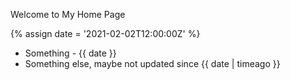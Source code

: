 ---
---

Welcome to My Home Page

{% assign date = '2021-02-02T12:00:00Z' %}

- Something - {{ date }}
- Something else, maybe not updated since {{ date | timeago }}